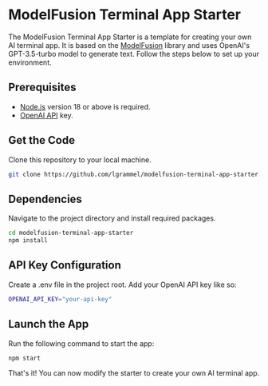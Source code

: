 # ModelFusion Terminal App Starter

The ModelFusion Terminal App Starter is a template for creating your own AI terminal app. It is based on the [ModelFusion](https://modelfusion.dev) library and uses OpenAI's GPT-3.5-turbo model to generate text. Follow the steps below to set up your environment.

## Prerequisites

- [Node.js](https://nodejs.org/en/download/) version 18 or above is required.
- [OpenAI API](https://platform.openai.com/overview) key.

## Get the Code

Clone this repository to your local machine.

```sh
git clone https://github.com/lgrammel/modelfusion-terminal-app-starter.git
```

## Dependencies

Navigate to the project directory and install required packages.

```sh
cd modelfusion-terminal-app-starter
npm install
```

## API Key Configuration

Create a .env file in the project root.
Add your OpenAI API key like so:

```sh
OPENAI_API_KEY="your-api-key"
```

## Launch the App

Run the following command to start the app:

```sh
npm start
```

That's it! You can now modify the starter to create your own AI terminal app.

